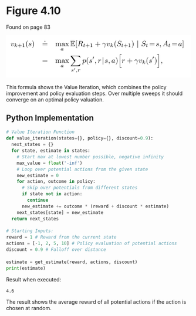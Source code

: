 # Figure 4.10
Found on page 83

![Figure 4.10](4.10.png)

This formula shows the Value Iteration, which combines the policy improvement and policy evaluation steps. Over multiple sweeps it should converge on an optimal policy valuation.

## Python Implementation

```python
# Value Iteration Function
def value_iteration(states={}, policy={}, discount=0.9):
  next_states = {}
  for state, estimate in states:
    # Start max at lowest number possible, negative infinity
    max_value = float('-inf')
    # Loop over potential actions from the given state
    new_estimate = 0
    for action, outcome in policy:
      # Skip over potentials from different states
      if state not in action:
        continue
      new_estimate += outcome * (reward + discount * estimate)
    next_states[state] = new_estimate
  return next_states

# Starting Inputs:
reward = 1 # Reward from the current state
actions = [-1, 2, 5, 10] # Policy evaluation of potential actions
discount = 0.9 # Falloff over distance

estimate = get_estimate(reward, actions, discount)
print(estimate)
```

Result when executed:

```
4.6
```

The result shows the average reward of all potential actions if the action is chosen at random.
